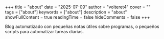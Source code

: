 +++
title = "about"
date = "2025-07-09"
author = "volteret4"
cover = ""
tags = ["about"]
keywords = ["about"]
description = "about"
showFullContent = true
readingTime = false
hideComments = false
+++

Blog automatizado con pequeñas notas útiles sobre programas, o pequeños scripts para automatizar tareas diarias.
